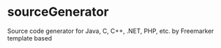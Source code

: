 # sourceGenerator
Source code generator for Java, C, C++, .NET, PHP, etc. by Freemarker template based
